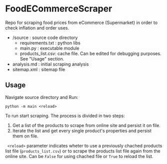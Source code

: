 # FoodECommerceScraper
Repo for scraping food prices from eCommerce (Supermarket) in order to check inflation and
order uses.

- /source : source code directory
  - requirements.txt : python libs
  - main.py : executable module
  - products_list.csv: cache file. Can be edited for debugging purposes. See "Usage" section.
- analysis.md : initial scraping analysis
- sitemap.xml : sitemap file

## Usage

Navigate source directory and Run:

    python -m main <reload>

To run start scraping. The process is divided in two steps:

1. Get a list of the products to scrape from online site and persist it on file.
2. Iterate the list and get every single product's properties and persist them on file.

``` <reload>``` parameter indicates wheter to use a previously chached products list file (```products_list.csv```)
or to scrape the products list file again from the online site. Can be ```False``` for using chached file or 
```True``` to reload the list.





